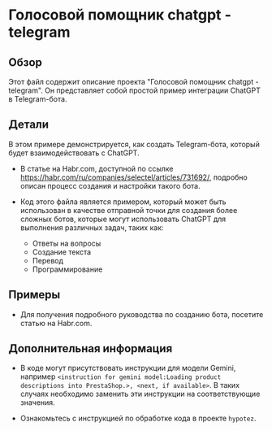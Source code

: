 # Голосовой помощник chatgpt - telegram

## Обзор

Этот файл содержит описание проекта "Голосовой помощник chatgpt - telegram".  Он представляет собой простой пример интеграции ChatGPT в Telegram-бота. 

## Детали

В этом примере демонстрируется, как создать Telegram-бота, который будет взаимодействовать с ChatGPT. 

- В статье на Habr.com, доступной по ссылке https://habr.com/ru/companies/selectel/articles/731692/, подробно описан процесс создания и настройки такого бота. 

- Код этого файла является примером, который может быть использован в качестве отправной точки для создания более сложных ботов, которые могут использовать ChatGPT для выполнения различных задач, таких как:
    - Ответы на вопросы
    - Создание текста
    - Перевод
    - Программирование

## Примеры

- Для получения подробного руководства по созданию бота, посетите статью на Habr.com.

## Дополнительная информация

- В коде могут присутствовать инструкции для модели Gemini, например `<instruction for gemini model:Loading product descriptions into PrestaShop.>, <next, if available>`.  В таких случаях необходимо заменить эти инструкции на соответствующие значения.

- Ознакомьтесь с инструкцией по обработке кода в проекте `hypotez`.